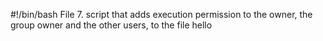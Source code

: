 #!/bin/bash
File 7. script that adds execution permission to the owner, the group owner and the other users, to the file hello
